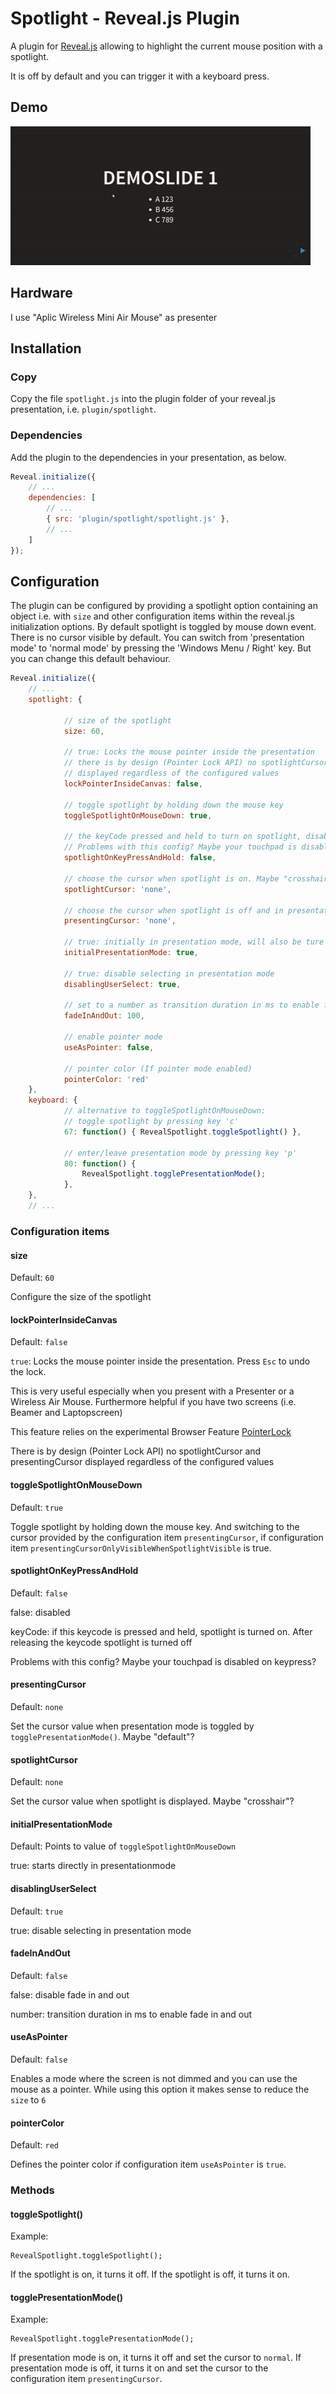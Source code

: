 # Spotlight - Reveal.js Plugin

A plugin for [Reveal.js](https://github.com/hakimel/reveal.js) allowing to highlight the current mouse position with a spotlight. 

It is off by default and you can trigger it with a keyboard press.

## Demo

![](img/demo.gif) 

## Hardware
I use "Aplic Wireless Mini Air Mouse" as presenter

## Installation

### Copy
Copy the file `spotlight.js` into the plugin folder of your reveal.js presentation, i.e. ```plugin/spotlight```.


### Dependencies
Add the plugin to the dependencies in your presentation, as below. 

```javascript
Reveal.initialize({
	// ...
	dependencies: [
		// ... 		
		{ src: 'plugin/spotlight/spotlight.js' },
		// ... 
	]
});
```

## Configuration
The plugin can be configured by providing a spotlight option containing an object i.e. with `size` and other configuration items within the reveal.js initialization options. By default spotlight is toggled by mouse down event. There is no cursor visible by default. You can switch from 'presentation mode' to 'normal mode' by pressing the 'Windows Menu / Right' key. But you can change this default behaviour.

```javascript
Reveal.initialize({
	// ...
	spotlight: {

			// size of the spotlight
			size: 60,
			
			// true: Locks the mouse pointer inside the presentation
			// there is by design (Pointer Lock API) no spotlightCursor and presentingCursor 
			// displayed regardless of the configured values 
			lockPointerInsideCanvas: false,

			// toggle spotlight by holding down the mouse key
			toggleSpotlightOnMouseDown: true,

			// the keyCode pressed and held to turn on spotlight, disabled when set to false
			// Problems with this config? Maybe your touchpad is disabled on keypress? 
			spotlightOnKeyPressAndHold: false,

			// choose the cursor when spotlight is on. Maybe "crosshair"?
			spotlightCursor: 'none',

			// choose the cursor when spotlight is off and in presentation mode. Maybe "default"?
			presentingCursor: 'none', 

			// true: initially in presentation mode, will also be ture if this is not set and toggleSpotlightOnMouseDown is true
			initialPresentationMode: true,

			// true: disable selecting in presentation mode
			disablingUserSelect: true,

			// set to a number as transition duration in ms to enable fade in and out, disabled when set to false
			fadeInAndOut: 100,

			// enable pointer mode
			useAsPointer: false,

			// pointer color (If pointer mode enabled)
			pointerColor: 'red'
	},
	keyboard: {	
			// alternative to toggleSpotlightOnMouseDown: 
			// toggle spotlight by pressing key 'c'
			67: function() { RevealSpotlight.toggleSpotlight() },

			// enter/leave presentation mode by pressing key 'p'
			80: function() { 
				RevealSpotlight.togglePresentationMode(); 
			},
	},
	// ...	
```

### Configuration items
#### size
Default: `60`

Configure the size of the spotlight

#### lockPointerInsideCanvas
Default: `false`

`true`:
Locks the mouse pointer inside the presentation. Press `Esc` to undo the lock. 

This is very useful especially when you present with a Presenter or a Wireless Air Mouse. 
Furthermore helpful if you have two screens (i.e. Beamer and Laptopscreen)

This feature relies on the experimental Browser Feature [PointerLock](https://developer.mozilla.org/en-US/docs/Web/API/Element/requestPointerLock)

There is by design (Pointer Lock API) no spotlightCursor and presentingCursor displayed regardless of the configured values 

#### toggleSpotlightOnMouseDown
Default: `true`

Toggle spotlight by holding down the mouse key. And switching to the cursor provided by the configuration item `presentingCursor`, if configuration item `presentingCursorOnlyVisibleWhenSpotlightVisible` is true.

#### spotlightOnKeyPressAndHold
Default: `false`

false: disabled

keyCode: if this keycode is pressed and held, spotlight is turned on. After releasing the keycode spotlight is turned off

Problems with this config? Maybe your touchpad is disabled on keypress? 

#### presentingCursor
Default: `none`

Set the cursor value when presentation mode is toggled by `togglePresentationMode()`. Maybe "default"?

#### spotlightCursor
Default: `none`

Set the cursor value when spotlight is displayed. Maybe "crosshair"?

#### initialPresentationMode
Default: Points to value of `toggleSpotlightOnMouseDown`

true: starts directly in presentationmode

#### disablingUserSelect
Default: `true`

true: disable selecting in presentation mode

#### fadeInAndOut
Default: `false`

false: disable fade in and out

number: transition duration in ms to enable fade in and out

#### useAsPointer
Default: `false`

Enables a mode where the screen is not dimmed and you can use the mouse as a pointer.
While using this option it makes sense to reduce the `size` to `6`

#### pointerColor
Default: `red`

Defines the pointer color if configuration item `useAsPointer` is `true`.

### Methods

#### toggleSpotlight()

Example:
```
RevealSpotlight.toggleSpotlight();
```

If the spotlight is on, it turns it off.
If the spotlight is off, it turns it on.

#### togglePresentationMode()

Example:
```
RevealSpotlight.togglePresentationMode();
```

If presentation mode is on, it turns it off and set the cursor to `normal`.
If presentation mode is off, it turns it on and set the cursor to the configuration item `presentingCursor`.
